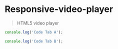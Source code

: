 # Responsive-video-player
> HTML5 video player


```javascript Css
console.log('Code Tab A');
```
```javascript JS
console.log('Code Tab B');
```
